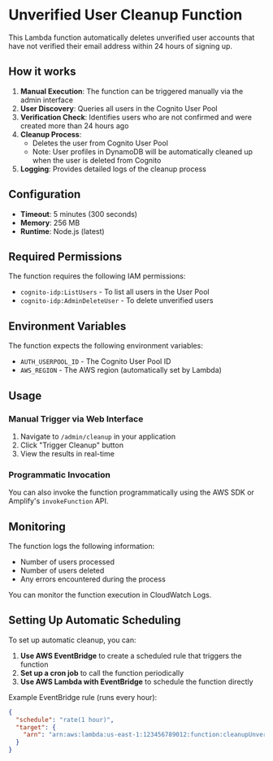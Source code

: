 # Unverified User Cleanup Function

This Lambda function automatically deletes unverified user accounts that have not verified their email address within 24 hours of signing up.

## How it works

1. **Manual Execution**: The function can be triggered manually via the admin interface
2. **User Discovery**: Queries all users in the Cognito User Pool
3. **Verification Check**: Identifies users who are not confirmed and were created more than 24 hours ago
4. **Cleanup Process**: 
   - Deletes the user from Cognito User Pool
   - Note: User profiles in DynamoDB will be automatically cleaned up when the user is deleted from Cognito
5. **Logging**: Provides detailed logs of the cleanup process

## Configuration

- **Timeout**: 5 minutes (300 seconds)
- **Memory**: 256 MB
- **Runtime**: Node.js (latest)

## Required Permissions

The function requires the following IAM permissions:
- `cognito-idp:ListUsers` - To list all users in the User Pool
- `cognito-idp:AdminDeleteUser` - To delete unverified users

## Environment Variables

The function expects the following environment variables:
- `AUTH_USERPOOL_ID` - The Cognito User Pool ID
- `AWS_REGION` - The AWS region (automatically set by Lambda)

## Usage

### Manual Trigger via Web Interface
1. Navigate to `/admin/cleanup` in your application
2. Click "Trigger Cleanup" button
3. View the results in real-time

### Programmatic Invocation
You can also invoke the function programmatically using the AWS SDK or Amplify's `invokeFunction` API.

## Monitoring

The function logs the following information:
- Number of users processed
- Number of users deleted
- Any errors encountered during the process

You can monitor the function execution in CloudWatch Logs.

## Setting Up Automatic Scheduling

To set up automatic cleanup, you can:

1. **Use AWS EventBridge** to create a scheduled rule that triggers the function
2. **Set up a cron job** to call the function periodically
3. **Use AWS Lambda with EventBridge** to schedule the function directly

Example EventBridge rule (runs every hour):
```json
{
  "schedule": "rate(1 hour)",
  "target": {
    "arn": "arn:aws:lambda:us-east-1:123456789012:function:cleanupUnverifiedUsers"
  }
}
```
